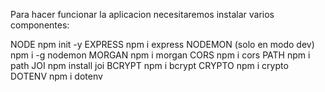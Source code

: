 Para hacer funcionar la aplicacion necesitaremos instalar varios componentes:

NODE  npm init -y
EXPRESS npm i express
NODEMON (solo en modo dev) npm i -g nodemon
MORGAN npm i morgan
CORS npm i cors
PATH npm i path
JOI npm install joi
BCRYPT npm i bcrypt
CRYPTO npm i crypto
DOTENV npm i dotenv